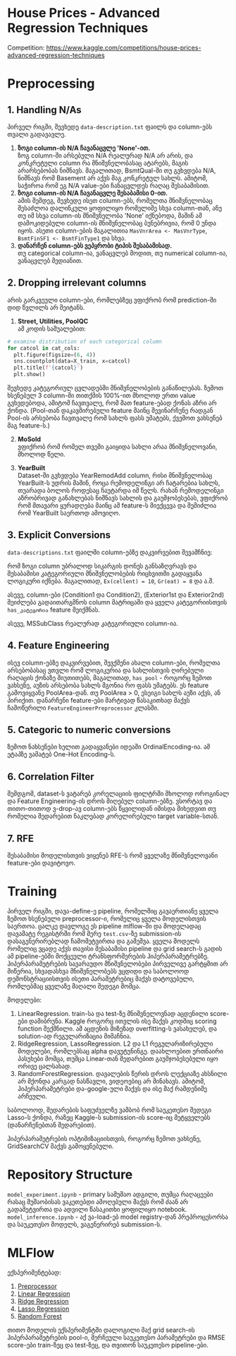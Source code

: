 # House Prices - Advanced Regression Techniques

Competition: https://www.kaggle.com/competitions/house-prices-advanced-regression-techniques

# Preprocessing

## 1. Handling N/As
პირველ რიგში, შევხედე `data-description.txt` ფაილს და column-ებს თვალი გადავავლე.

1. **ზოგი column-ის N/A ჩავანაცვლე 'None'-ით.**  
ზოგ column-ში არსებული N/A რეალურად N/A არ არის, და კონკრეტული column რა მნიშვნელობასაც ატარებს, მაგის არარსებობას ნიშნავს. მაგალითად, BsmtQual-ში თუ გვხვდება N/A, ნიშნავს რომ Basement არ აქვს მაგ კონკრეტულ სახლს. ამიტომ, საჭიროა რომ ეგ N/A value-ები ჩანაცვლდეს რაღაც შესაბამისით.  
2. **ზოგი column-ის N/A ჩავანაცვლე შესაბამისი 0-ით.**  
ამის შემდეგ, შევხედე ისეთ column-ებს, რომელთა მნიშვნელობაც შესაძლოა დალინკული ყოფილიყო რომელიმე სხვა column-თან, ანუ თუ იმ სხვა column-ის მნიშვნელობა 'None' იქნებოდა, მაშინ ამ დამოკიდებული column-ის მნიშვნელობაც ბუნებრივია, რომ 0 უნდა იყოს. ასეთი column-ების მაგალითია `MasVnrArea <- MasVnrType`, `BsmtFinSF1 <- BsmtFinType1` და სხვა.
3. **დანარჩენ column-ებს ვეპყრობი ტიპის შესაბამისად.**  
თუ categorical column-ია, ვანაცვლებ მოდით, თუ numerical column-ია, ვანაცვლებ მედიანით.

## 2. Dropping irrelevant columns
არის გარკვეული column-ები, რომლებზეც ვფიქრობ რომ prediction-ში დიდ წვლილს არ შეიტანს.

1. **Street, Utilities, PoolQC**  
ამ კოდის საშუალებით:
```py
# examine distribution of each categorical column
for catcol in cat_cols:
  plt.figure(figsize=(6, 4))
  sns.countplot(data=X_train, x=catcol)
  plt.title(f'{catcol}')
  plt.show()
```
შევხედე კატეგორიულ ცვლადებში მნიშვნელობების განაწილებას. ზემოთ ხსენებულ 3 column-ში თითქმის 100%-ით მხოლოდ ერთი value გვხვდებოდა, ამიტომ ჩავთვალე, რომ მათ feature-ებად ქონას აზრი არ ქონდა. (Pool-თან დაკავშირებული feature მაინც შევინარჩუნე რადგან Pool-ის არსებობა ჩავთვალე რომ სახლს ფასს უმატებს, ქვემოთ ვახსენებ მაგ feature-ს.)

2. **MoSold**  
ვფიქრობ რომ რომელ თვეში გაიყიდა სახლი არაა მნიშვნელოვანი, მხოლოდ წელი.

3. **YearBuilt**  
Dataset-ში გვხვდება YearRemodAdd column, რისი მნიშვნელობაც YearBuilt-ს უდრის მაშინ, როცა რემოდელინგი არ ჩატარებია სახლს, თუარადა ბოლოს როდესაც ჩაუტარდა იმ წელს. რახან რემოდელინგი აზრობრივად განახლებას ნიშნავს სახლის და გაუმჯობესებას, ვფიქრობ რომ მთავარი ყურადღება მაინც ამ feature-ს მიექცევა და შემიძლია რომ YearBuilt საერთოდ ამოვიღო.

## 3. Explicit Conversions
`data-descriptions.txt` ფაილში column-ებზე დაკვირვებით შევამჩნიე:

რომ ზოგი column უბრალოდ სიკარგის დონეს განსაზღვრავს და შესაბამისი კატეგორიული მნიშვნელობების რიცხვითში გადაყვანა ლოგიკური იქნება. მაგალითად, `Ex(cellent) = 10`, `Gr(eat) = 8` და ა.შ.

ასევე, column-ები (Condition1 და Condition2), (Exterior1st და Exterior2nd) შეიძლება გადაითარგმნოს column მატრიცაში და ყველა კატეგორიისთვის `has_კატეგორია` feature შეიქმნას.

ასევე, MSSubClass რეალურად კატეგორიული column-ია.

## 4. Feature Engineering
ისევ column-ებზე დაკვირვებით, შევქმენი ახალი column-ები, რომელთა არსებობასაც ვთვლი რომ ლოგიკურია და სახლისთვის ღირებული რაღაცის ქონაზე მიუთითებს, მაგალითად, `has_pool` - როგორც ზემოთ ვახსენე, აუზის არსებობა სახლს მგონია რო ფასს უმატებს. ეს feature გამოვიყვანე PoolArea-დან. თუ PoolArea > 0, ესეიგი სახლს აუზი აქვს, ან პირიქით. დანარჩენი feature-ები მარტივად წასაკითხად მაქვს ჩამოწერილი `FeatureEngineerPreprocessor` კლასში.

## 5. Categoric to numeric conversions
ზემოთ ნახსენები ხელით გადაყვანები იდეაში OrdinalEncoding-ია. ამ ეტაპზე ვამატებ One-Hot Encoding-ს.

## 6. Correlation Filter
შემდგომ, dataset-ს ვატარებ კორელაციის ფილტრში მხოლოდ ოროგინალ და Feature Engineering-ის დროს მიღებულ column-ებზე. ვსორტავ და თითო-თითოდ ვ-drop-ავ column-ებს წყვილიდან იმისდა მიხედვით თუ რომელია შედარებით ნაკლებად კორელირებული target variable-სთან.

## 7. RFE
შესაბამისი მოდელისთვის ვიყენებ RFE-ს რომ ყველაზე მნიშვნელოვანი feature-ები დავიტოვო.

# Training
პირველ რიგში, დავა-define-ე pipeline, რომელშიც გავაერთიანე ყველა ზემოთ ხსენებული preprocessor-ი, რომელიც ყველა მოდელისთვის საერთოა. ცალკე დავლოგე ეს pipeline mlflow-ში და მოდელადაც დავამატე რეგისტრში რომ მერე `test.csv`-ზე submission-ის დასაგენერირებლად ჩამომეტვირთა და გამეშვა. ყველა მოდელს რომელიც ვცადე აქვს თავისი შესაბამისი pipeline და grid search-ს გადის ამ pipeline-ებში მოქცეული ტრანსფორმერების ჰიპერპარამეტრებზე. ჰიპერპარამეტრების სავარაუდო მნიშვნელობები პირველივე გარტყმით არ მიწერია, სხვადასხვა მნიშვნელობებს ვცდიდი და საბოლოოდ დემონსტრაციისთვის ისეთი პარამეტრებიც მაქვს დატოვებული, რომლებმაც ყველაზე მაღალი შედეგი მომცა.

მოდელები:
1. LinearRegression. train-სა და test-ზე მნიშვნელოვნად აცდენილი score-ები დამიბრუნა. Kaggle როგორც ითვლის ისე მაქვს კოდშიც scoring function შექმნილი. ამ აცდენის მიზეზად overfitting-ს ვასახელებ, და solution-ად რეგულარიზაცია მიმაჩნია.
2. RidgeRegression, LassoRegression. L2 და L1 რეგულარიზირებული მოდელები, რომლებსაც alpha დავუტუნინგე. დაახლოებით ერთნაირი პასუხები მომცა, თუმცა Linear-თან შედარებით გაუმჯობესებული იყო ორივე ცალსახად.
3. RandomForestRegression. დავალების წერის დროს ლექციაზე ახსნილი არ მქონდა კარგად ნასწავლი, ვიდეოებიც არ მინახავს. ამიტომ, ჰიპერპარამეტრები და-google-ული მაქვს და ისე მაქ რამდენიმე არჩეული.

საბოლოოდ, შედარების საფუძველზე ვამბობ რომ საუკეთესო შედეგი Lasso-ს ქონდა, რაზეც Kaggle-ს submission-ის score-იც მეტყველებს (დანარჩენებთან შედარებით).

ჰიპერპარამეტრების ოპტიმიზაციისთვის, როგორც ზემოთ ვახსენე, GridSearchCV მაქვს გამოყენებული.

# Repository Structure
`model_experiment.ipynb` - primary სამუშაო ადგილი, თუმცა რაღაცეები რასაც მუშაობისას ვაკეთებდი ამოღებული მაქვს რომ ძაან არ გადამეტვირთა და ადვილი წასაკითხი ყოფილიყო notebook.  
`model_inference.ipynb` - აქ ვა-load-ებ model registry-დან პრეპროცესორსა და საუკეთესო მოდელს, ვაგენერირებ submission-ს.

# MLFlow
ექსპერიმენტებად:

1. [Preprocessor](https://dagshub.com/b3tameche/kaggle-house-prices.mlflow/#/experiments/0)
2. [Linear Regression](https://dagshub.com/b3tameche/kaggle-house-prices.mlflow/#/experiments/6)
3. [Ridge Regression](https://dagshub.com/b3tameche/kaggle-house-prices.mlflow/#/experiments/7)
4. [Lasso Regression](https://dagshub.com/b3tameche/kaggle-house-prices.mlflow/#/experiments/8)
5. [Random Forest](https://dagshub.com/b3tameche/kaggle-house-prices.mlflow/#/experiments/9)

თითო მოდელის ექსპერიმენტში დალოგილი მაქ grid search-ის ჰიპერპარამეტრების pool-ი, შერჩეული საუკეთესო პარამეტრები და RMSE score-ები train-ზეც და test-ზეც, და თვითონ საუკეთესო pipeline-ები.